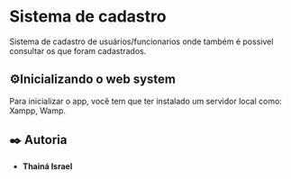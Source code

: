# Sistema de cadastro

Sistema de cadastro de usuários/funcionarios onde também é possivel consultar os que foram cadastrados.


## ⚙️Inicializando o web system

Para inicializar o app, você tem que ter instalado um servidor local como: Xampp, Wamp.

## ✒️ Autoria


* **Thainá Israel** 
